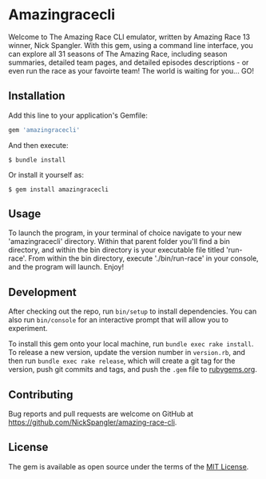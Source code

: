 # Amazingracecli

Welcome to The Amazing Race CLI emulator, written by Amazing Race 13 winner, Nick Spangler. With this gem, using a command line interface, you can explore all 31 seasons of The Amazing Race, including season summaries, detailed team pages, and detailed episodes descriptions - or even run the race as your favoirte team! The world is waiting for you... GO!

## Installation

Add this line to your application's Gemfile:

```ruby
gem 'amazingracecli'
```

And then execute:

    $ bundle install

Or install it yourself as:

    $ gem install amazingracecli

## Usage

To launch the program, in your terminal of choice navigate to your new 'amazingracecli' directory. Within that parent folder you'll find a bin directory, and within the bin directory is your executable file titled 'run-race'. From within the bin directory, execute './bin/run-race' in your console, and the program will launch. Enjoy!

## Development

After checking out the repo, run `bin/setup` to install dependencies. You can also run `bin/console` for an interactive prompt that will allow you to experiment.

To install this gem onto your local machine, run `bundle exec rake install`. To release a new version, update the version number in `version.rb`, and then run `bundle exec rake release`, which will create a git tag for the version, push git commits and tags, and push the `.gem` file to [rubygems.org](https://rubygems.org).

## Contributing

Bug reports and pull requests are welcome on GitHub at https://github.com/NickSpangler/amazing-race-cli.


## License

The gem is available as open source under the terms of the [MIT License](https://opensource.org/licenses/MIT).
